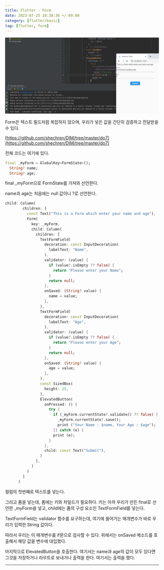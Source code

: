 ```yaml
---
title: Flutter - Form
date: 2023-07-25 10:38:36 +/-09:00
category: [flutter/basic]
tag: [flutter, form]
---
```


![flutter-form.png](/assets/postingImage/flutter-form.png)

Form은 텍스트 필드처럼 복잡하지 않으며, 우리가 넣은 값을 간단히 검증하고 전달받을 수 있다.

[https://github.com/shechren/DIM/tree/master/do7](https://github.com/shechren/DIM/tree/master/do7)

전체 코드는 여기에 있다.
```dart
final _myForm = GlobalKey<FormState>();
  String? name;
  String? age;
```
final _myForm으로 FormState를 가져와 선언한다.

name과 age는 처음에는 null 값이니 ?로 선언한다.
```dart
child: Column(
        children: [
          const Text("This is a Form which enter your name and age"),
          Form(
            key: _myForm,
            child: Column(
              children: [
                TextFormField(
                  decoration: const InputDecoration(
                    labelText: "Name",
                  ),
                  validator: (value) {
                    if (value?.isEmpty ?? false) {
                      return "Please enter your Name";
                    }
                    return null;
                  },
                  onSaved: (String? value) {
                    name = value;
                  },
                ),
                TextFormField(
                  decoration: const InputDecoration(
                    labelText: "Age",
                  ),
                  validator: (value) {
                    if (value?.isEmpty ?? false) {
                      return "Please enter your Age";
                    }
                    return null;
                  },
                  onSaved: (String? value) {
                    age = value;
                  },
                ),
                const SizedBox(
                  height: 25,
                ),
                ElevatedButton(
                  onPressed: () {
                    try {
                      if (_myForm.currentState?.validate() ?? false) {
                        _myForm.currentState?.save();
                        print ("Your Name : $name, Your Age : $age");
                      }} catch (e) {
                      print (e);
                    }
                  },
                  child: const Text("Submit"),
                )
              ],
            )
          )
        ]
      )
```
컬럼의 첫번째로 텍스트를 넣는다.

그리고 폼을 넣는데, 폼에는 키와 차일드가 필요하다. 키는 아까 우리가 만든 final로 선언한 _myForm을 넣고, child에는 폼의 구성 요소인 TextFormField를 넣는다.

TextFormField는 validator 함수를 요구하는데, 여기에 들어가는 매개변수가 바로 우리가 입력한 String 값이다.

따라서 우리는 이 매개변수를 if문으로 검사할 수 있다. 위에서는 onSaved 메소드를 호출해서 해당 값을 변수에 대입했다.

마지막으로 ElevatedButton을 호출한다. 여기서는 name과 age의 값이 모두 있다면 그것을 저장하거나 라우트로 보내거나 출력을 한다. 여기서는 출력을 했다.

---